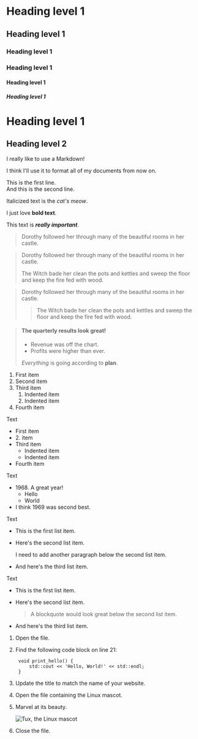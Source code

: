 # Heading level 1

## Heading level 1

### Heading level 1

### Heading level 1

#### Heading level 1

##### Heading level 1

Heading level 1
==

Heading level 2
--

I really like to use a Markdown!

I think I'll use it to format all of my documents from now on.

This is the first line.<br>
And this is the second line.

Italicized text is the *cat's meow*.

I just love **bold text**.

This text is ***really important***.

> Dorothy followed her through many of the beautiful rooms in her castle.

> Dorothy followed her through many of the beautiful rooms in her castle.
>
> The Witch bade her clean the pots and kettles and sweep the floor and keep the fire fed with wood.

> Dorothy followed her through many of the beautiful rooms in her castle.
>
>> The Witch bade her clean the pots and kettles and sweep the floor and keep the fire fed with wood.

> #### The quarterly results look great!
>
> - Revenue was off the chart.
> - Profits were higher than ever.
>
>  *Everything* is going according to **plan**.

1. First item
2. Second item
3. Third item
    1. Indented item
    2. Indented item
4. Fourth item

Text

- First item
- 2\. item
- Third item
    - Indented item
    - Indented item
- Fourth item

Text

* 1968\. A great year!
    * Hello
    * World
* I think 1969 was second best.

Text

+ This is the first list item.
+ Here's the second list item.

    I need to add another paragraph below the second list item.

+ And here's the third list item.

Text

* This is the first list item.
* Here's the second list item.

    > A blockquote would look great below the second list item.

* And here's the third list item.

1. Open the file.
2. Find the following code block on line 21:

        void print_hello() {
            std::cout << 'Hello, World!' << std::endl;
        }

3. Update the title to match the name of your website.

1. Open the file containing the Linux mascot.
2. Marvel at its beauty.

    ![Tux, the Linux mascot](/images/tux.png)

3. Close the file.
